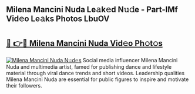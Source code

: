 ## Milena Mancini Nuda Le𝚊k𝚎d N𝚞𝚍e - Part-IMf Vid𝚎o Le𝚊ks Photos LbuOV

# <h2><a href="http://fbddor.evod.top/?m=Milena+Mancini+Nuda">🔗 👉🔴 Milena Mancini Nuda Vid𝚎o Ph𝚘t𝚘s</a></h2>

[![Milena Mancini Nuda N𝚞d𝚎s](https://i.imgur.com/8V9OHl7.gif)](http://fbddor.evod.top/?m=Milena+Mancini+Nuda)
Social media influencer Milena Mancini Nuda and multimedia artist, famed for publishing dance and lifestyle material through viral dance trends and short videos. Leadership qualities Milena Mancini Nuda are essential for public figures to inspire and motivate their followers. 

